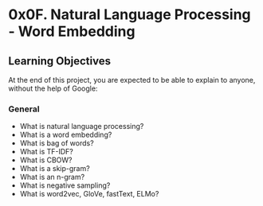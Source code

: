 # 0x0F. Natural Language Processing - Word Embedding

## Learning Objectives
At the end of this project, you are expected to be able to explain to anyone, without the help of Google:

### General
* What is natural language processing?
* What is a word embedding?
* What is bag of words?
* What is TF-IDF?
* What is CBOW?
* What is a skip-gram?
* What is an n-gram?
* What is negative sampling?
* What is word2vec, GloVe, fastText, ELMo?